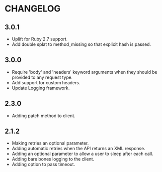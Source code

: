 # CHANGELOG

## 3.0.1

* Uplift for Ruby 2.7 support.
* Add double splat to method_missing so that explicit hash is passed.

## 3.0.0

* Require 'body' and 'headers' keyword arguments when they should be provided to any request type.
* Add support for custom headers.
* Update Logging framework.

## 2.3.0

* Adding patch method to client.

## 2.1.2

* Making retries an optional parameter.
* Adding automatic retries when the API returns an XML response.
* Adding an optional parameter to allow a user to sleep after each call.
* Adding bare bones logging to the client.
* Adding option to pass timeout.
